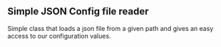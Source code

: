 ## Simple JSON Config file reader

Simple class that loads a json file from a given path and gives an easy access to our configuration values.
